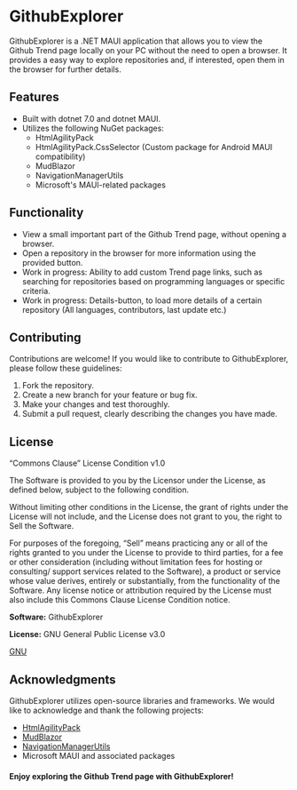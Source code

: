 # GithubExplorer

GithubExplorer is a .NET MAUI application that allows you to view the Github Trend page locally on your PC without the need to open a browser. It provides a easy way to explore repositories and, if interested, open them in the browser for further details.

## Features

- Built with dotnet 7.0 and dotnet MAUI.
- Utilizes the following NuGet packages:
  - HtmlAgilityPack
  - HtmlAgilityPack.CssSelector (Custom package for Android MAUI compatibility)
  - MudBlazor
  - NavigationManagerUtils
  - Microsoft's MAUI-related packages

## Functionality

- View a small important part of the Github Trend page, without opening a browser.
- Open a repository in the browser for more information using the provided button.
- Work in progress: Ability to add custom Trend page links, such as searching for repositories based on programming languages or specific criteria.
- Work in progress: Details-button, to load more details of a certain repository (All languages, contributors, last update etc.)

## Contributing

Contributions are welcome! If you would like to contribute to GithubExplorer, please follow these guidelines:

1. Fork the repository.
2. Create a new branch for your feature or bug fix.
3. Make your changes and test thoroughly.
4. Submit a pull request, clearly describing the changes you have made.

## License

“Commons Clause” License Condition v1.0

The Software is provided to you by the Licensor under the License, as defined below, subject to the following condition.

Without limiting other conditions in the License, the grant of rights under the License will not include, and the License does not grant to you, the right to Sell the Software.

For purposes of the foregoing, “Sell” means practicing any or all of the rights granted to you under the License to provide to third parties, for a fee or other consideration (including without limitation fees for hosting or consulting/ support services related to the Software), a product or service whose value derives, entirely or substantially, from the functionality of the Software. Any license notice or attribution required by the License must also include this Commons Clause License Condition notice.

**Software:** GithubExplorer

**License:** GNU General Public License v3.0

[GNU](https://choosealicense.com/licenses/gpl-3.0/)

## Acknowledgments

GithubExplorer utilizes open-source libraries and frameworks. We would like to acknowledge and thank the following projects:

- [HtmlAgilityPack](https://html-agility-pack.net/)
- [MudBlazor](https://mudblazor.com/)
- [NavigationManagerUtils](https://www.nuget.org/packages/NavigationManagerUtils)
- Microsoft MAUI and associated packages

#### Enjoy exploring the Github Trend page with GithubExplorer!